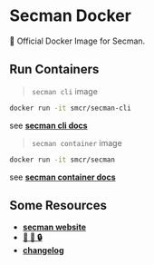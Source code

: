 # Secman Docker

🐳 Official Docker Image for Secman.

## Run Containers

> `secman cli` image

```bash
docker run -it smcr/secman-cli
```

see [**secman cli docs**](https://docker.secman.dev/docs/sm-cli)

> `secman container` image

```bash
docker run -it smcr/secman
```

see [**secman container docs**](https://docker.secman.dev/docs/sm-container)

## Some Resources

- [**secman website**](https://secman.dev)
- [**🐳 🤝 🔒**](https://docker.secman.dev)
- [**changelog**](https://secman.dev/changelog)
